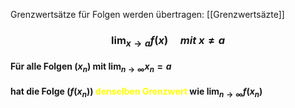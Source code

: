 Grenzwertsätze für Folgen werden übertragen: [[Grenzwertsäzte]]

### $$\lim_{ x \to a }f(x) \quad mit\ x \neq a$$
#### Für alle Folgen ($x_{n}$) mit $\lim_{ n \to \infty }x_{n}=a$    
#### hat die Folge $(f(x_{n}))$ <span style="color:#ffff00">denselben Grenzwert</span> wie $\lim_{ n \to \infty }f(x_{n})$
